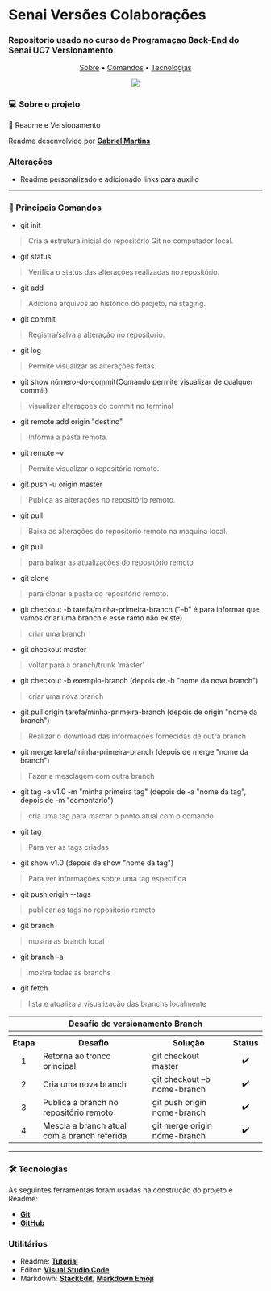 # Senai Versões Colaborações
### Repositorio usado no curso de Programaçao Back-End do Senai UC7 Versionamento


<p align="center">
 <a href="#-sobre-o-projeto">Sobre</a> •
 <a href="#-principais-comandos">Comandos</a> •
 <a href="#-tecnologias">Tecnologias</a>
</p>

 <div align="center">
    <img src="https://img.shields.io/badge/GitHub-100000?style=for-the-badge&logo=github&logoColor=white" target="_blank">
 </div>
 
### 💻 Sobre o projeto

🚀 Readme e Versionamento 

Readme desenvolvido por **[Gabriel Martins](https://www.linkedin.com/in/gabriel-martins-0479811b0/)**

### Alterações

 - Readme personalizado e adicionado links para auxilio

---


### 🔴 Principais Comandos


- git init
>Cria a estrutura inicial do repositório Git no computador local.


- git status
>Verifica o status das alterações realizadas no repositório.

- git add
>Adiciona arquivos ao histórico do projeto, na staging.

- git commit
>Registra/salva a alteração no repositório.

- git log
>Permite visualizar as alterações feitas.

- git show número-do-commit(Comando permite visualizar de qualquer commit)
>visualizar alteraçoes do commit no terminal

- git remote add origin "destino"
>Informa a pasta remota.

- git remote –v
>Permite visualizar o repositório remoto.

- git push -u origin master
>Publica as alterações no repositório remoto.

- git pull
>Baixa as alterações do repositório remoto na maquina local.

- git pull
>para baixar as atualizações do repositório remoto

- git clone
>para clonar a pasta do repositório remoto.

- git checkout -b tarefa/minha-primeira-branch ("–b" é para informar que vamos criar uma branch e esse ramo não existe)
>criar uma branch

- git checkout master
>voltar para a branch/trunk 'master'

- git checkout -b exemplo-branch (depois de -b "nome da nova branch")
>criar uma nova branch

- git pull origin tarefa/minha-primeira-branch (depois de origin "nome da branch")
>Realizar o download das informações fornecidas de outra branch

- git merge tarefa/minha-primeira-branch (depois de merge "nome da branch")
>Fazer a mesclagem com outra branch

- git tag -a v1.0 -m "minha primeira tag" (depois de -a "nome da tag", depois de -m "comentario")
>cria uma tag para marcar o ponto atual com o comando

- git tag
>Para ver as tags criadas

- git show v1.0 (depois de show "nome da tag")
>Para ver informações sobre uma tag específica

- git push origin --tags
>publicar as tags no repositório remoto  

- git branch
>mostra as branch local

- git branch -a
>mostra todas as branchs
 
 - git fetch
>lista e atualiza a visualização das branchs localmente

<table>
            <tr>
                <th colspan="4">Desafio de versionamento Branch</th>
            </tr>
            <tr>
                <th colspan="4"></th>
            </tr>
            <tr>
                <th>Etapa</th>
                <th>Desafio</th>
                <th>Solução</th>
                <th>Status</th>
            </tr>
            <tr>
                <td align="center">1</td>
                <td>Retorna ao tronco principal</td>
                <td>git checkout master</td>
                <td align="center">✔️</td>
            </tr>
            <tr>
                <td align="center">2</td>
                <td>Cria uma nova branch</td>
                <td>git checkout –b nome-branch</td>
                <td align="center">✔️</td>
            </tr>
            <tr>
                <td align="center">3</td>
                <td>Publica a branch no repositório remoto</td>
                <td>git push origin nome-branch</td>
                <td align="center">✔️</td>
            </tr>
            <tr>
                <td align="center">4</td>
                <td>Mescla a branch atual com a branch referida</td>
                 <td>git merge origin nome-branch</td>
                 <td align="center">✔️</td>
            </tr>
</table>

 ---
 
### 🛠 Tecnologias

As seguintes ferramentas foram usadas na construção do projeto e Readme:

- **[Git](https://git-scm.com/downloads)**
- **[GitHub](https://github.com/)**

### **Utilitários**

- Readme: **[Tutorial](https://medium.com/@raullesteves/github-como-fazer-um-readme-md-bonit%C3%A3o-c85c8f154f8)**
- Editor: **[Visual Studio Code](https://code.visualstudio.com/)**
- Markdown: **[StackEdit](https://stackedit.io/)**, **[Markdown Emoji](https://gist.github.com/rxaviers/7360908)**
